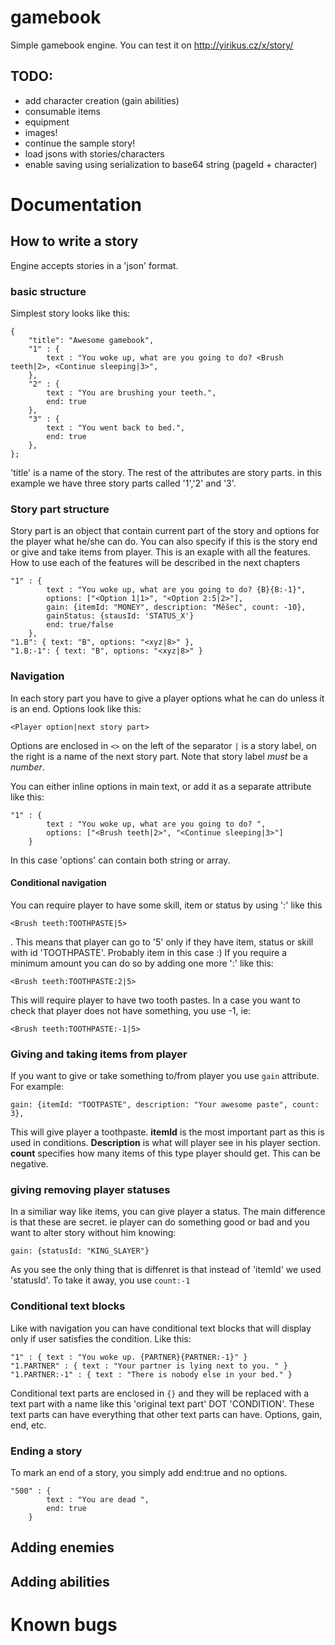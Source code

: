 # gamebook
Simple gamebook engine.
You can test it on http://yirikus.cz/x/story/

## TODO:
* add character creation (gain abilities)
* consumable items
* equipment
* images!
* continue the sample story!
* load jsons with stories/characters
* enable saving using serialization to base64 string (pageId + character)

# Documentation

## How to write a story
Engine accepts stories in a 'json' format.

### basic structure
Simplest story looks like this:
```
{
    "title": "Awesome gamebook",
    "1" : {
        text : "You woke up, what are you going to do? <Brush teeth|2>, <Continue sleeping|3>",
    },
    "2" : {
        text : "You are brushing your teeth.",
        end: true
    },
    "3" : {
        text : "You went back to bed.",
        end: true
    },
};
```
'title' is a name of the story.
The rest of the attributes are story parts. in this example we have three story parts called '1','2' and '3'. 

### Story part structure
Story part is an object that contain current part of the story and options for the player what he/she can do. You can also specify if this is the story end or give and take items from player.
This is an exaple with all the features. How to use each of the features will be described in the next chapters
```
"1" : {
        text : "You woke up, what are you going to do? {B}{B:-1}",
        options: ["<Option 1|1>", "<Option 2:5|2>"],
        gain: {itemId: "MONEY", description: "Měšec", count: -10},
        gainStatus: {stausId: 'STATUS_X'}
        end: true/false
    },
"1.B": { text: "B", options: "<xyz|8>" },
"1.B:-1": { text: "B", options: "<xyz|8>" }
```

### Navigation
In each story part you have to give a player options what he can do unless it is an end. Options look like this: 
```
<Player option|next story part>
```
Options are enclosed in `<>` on the left of the separator `|` is a story label, on the right is a name of the next story part. Note that story label *must* be a *number*. 

You can either inline options in main text, or add it as a separate attribute like this:
```
"1" : {
        text : "You woke up, what are you going to do? ",
        options: ["<Brush teeth|2>", "<Continue sleeping|3>"]
    }
```
In this case 'options' can contain both string or array.

#### Conditional navigation
You can require player to have some skill, item or status by using ':' like this 
```
<Brush teeth:TOOTHPASTE|5>
```
. This means that player can go to '5' only if they have item, status or skill with id 'TOOTHPASTE'. Probably item in this case :)
If you require a minimum amount you can do so by adding one more ':' like this:
```
<Brush teeth:TOOTHPASTE:2|5>
```
This will require player to have two tooth pastes. 
In a case you want to check that player does not have something, you use -1, ie:
```
<Brush teeth:TOOTHPASTE:-1|5>
```

### Giving and taking items from player
If you want to give or take something to/from player you use `gain` attribute. For example:
```
gain: {itemId: "TOOTPASTE", description: "Your awesome paste", count: 3},
```
This will give player a toothpaste. **itemId** is the most important part as this is used in conditions. **Description** is what will player see in his player section. **count** specifies how many items of this type player should get. This can be negative.

### giving removing player statuses
In a similiar way like items, you can give player a status. The main difference is that these are secret. ie player can do something good or bad and you want to alter story without him knowing:
```
gain: {statusId: "KING_SLAYER"}
```
As you see the only thing that is diffenret is that instead of 'itemId' we used 'statusId'.
To take it away, you use `count:-1`

### Conditional text blocks
Like with navigation you can have conditional text blocks that will display only if user satisfies the condition. Like this:
```
"1" : { text : "You woke up. {PARTNER}{PARTNER:-1}" }
"1.PARTNER" : { text : "Your partner is lying next to you. " }
"1.PARTNER:-1" : { text : "There is nobody else in your bed." }
```
Conditional text parts are enclosed in `{}` and they will be replaced with a text part with a name like this 'original text part' DOT 'CONDITION'. These text parts can have everything that other text parts can have. Options, gain, end, etc.

### Ending a story
To mark an end of a story, you simply add end:true and no options.
```
"500" : {
        text : "You are dead ",
        end: true
    }
```

## Adding enemies
## Adding abilities

# Known bugs

